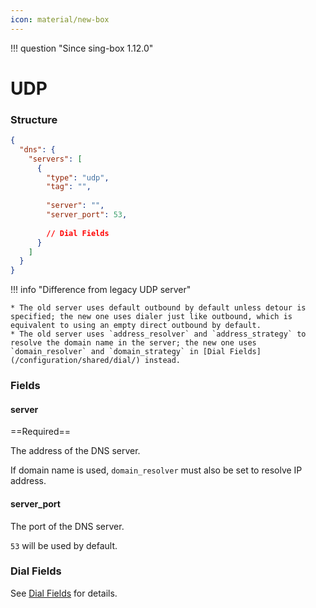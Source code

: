 ```yaml
---
icon: material/new-box
---
```


!!! question "Since sing-box 1.12.0"

# UDP

### Structure

```json
{
  "dns": {
    "servers": [
      {
        "type": "udp",
        "tag": "",
        
        "server": "",
        "server_port": 53,
        
        // Dial Fields
      }
    ]
  }
}
```

!!! info "Difference from legacy UDP server"

    * The old server uses default outbound by default unless detour is specified; the new one uses dialer just like outbound, which is equivalent to using an empty direct outbound by default.
    * The old server uses `address_resolver` and `address_strategy` to resolve the domain name in the server; the new one uses `domain_resolver` and `domain_strategy` in [Dial Fields](/configuration/shared/dial/) instead.

### Fields

#### server

==Required==

The address of the DNS server.

If domain name is used, `domain_resolver` must also be set to resolve IP address.

#### server_port

The port of the DNS server.

`53` will be used by default.

### Dial Fields

See [Dial Fields](/configuration/shared/dial/) for details.
